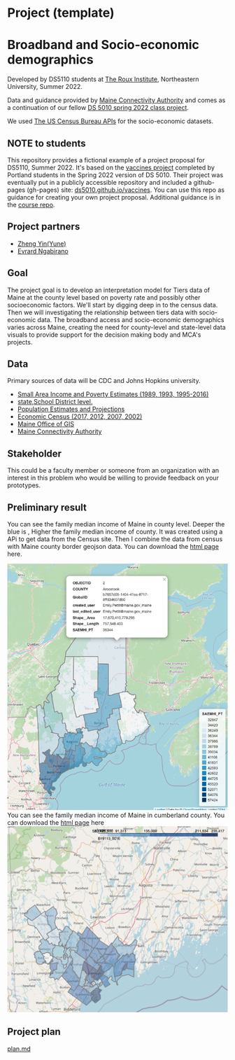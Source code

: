 # Project (template)

# Broadband and Socio-economic demographics

Developed by DS5110 students at [The Roux Institute](https://roux.northeastern.edu/), Northeastern University, Summer 2022.

Data and guidance provided by [Maine Connectivity Authority](https://www.maineconnectivity.org/) and comes as a continuation of our fellow [DS 5010 spring 2022 class project](https://ds5010.github.io/broadband/).

We used [The US Census Bureau APIs](https://www.census.gov/data/developers/data-sets.html) for the socio-economic datasets.

## NOTE to students

This repository provides a fictional example of a project proposal for DS5110, Summer 2022.
It's based on the [vaccines project](http://ds5010/vaccines) completed by Portland students in
the Spring 2022 version of DS 5010.
Their project was eventually put in a publicly accessible repository and included a
github-pages (gh-pages) site: [ds5010.github.io/vaccines](ds5010.github.io/vaccines).
You can use this repo as guidance for creating your own project proposal.
Additional guidance is in the [course repo](https://github.com/ds5110/summer-2022/blob/main/projects/projects.md).

## Project partners

- [Zheng Yin(Yune)](https://github.com/zyune)
- [Evrard Ngabirano](https://github.com/ebibia)

## Goal

The project goal is to develop an interpretation model for Tiers data of Maine at the county level based on poverty rate and possibly other socioeconomic factors.
We'll start by digging deep in to the census data.
Then we will investigating the relationship between
tiers data with socio-economic data.
The broadband access and socio-economic demographics varies across Maine, creating the need for county-level and state-level data visuals to provide support for the decision making body and MCA's projects.

## Data

Primary sources of data will be CDC and Johns Hopkins university.

- [Small Area Income and Poverty Estimates (1989, 1993, 1995-2016)](https://www.census.gov/programs-surveys/saipe/about.html)
- [state,School District level.](https://api.census.gov/data/timeseries/poverty/saipe/schdist/examples.html)
- [Population Estimates and Projections ](https://www.census.gov/data/developers/data-sets/popest-popproj.html)
- [Economic Census (2017, 2012, 2007, 2002)](https://www.census.gov/data/developers/data-sets/economic-census.2017.html)
- [Maine Office of GIS](https://maine.hub.arcgis.com/datasets/ec1a999644cf4e128c84d207f6b8e2bc)
- [Maine Connectivity Authority](https://www.maineconnectivity.org/)

## Stakeholder

This could be a faculty member or someone from an organization with an interest in this problem who
would be willing to provide feedback on your prototypes.

## Preliminary result

You can see the family median income of Maine in county level. Deeper the blue is , Higher the family median income of county.
It was created using a APi to get data from the Census site. Then I combine the data from census with Maine county border geojson data. You can download the [html page](https://github.com/zyune/broadband-final-ds5110/raw/family_median_income_demo/demo/family_median_income/family_median_income.html) here.

![output](img/fig1.png)
You can see the family median income of Maine in cumberland county.
You can download the [html page](https://github.com/ds5110/project-zyune/blob/main/demo/family_median_income_zipcode_level/family_median_income_Cumberland_percentile.html) here
![output](img/cumberland_mfi_percentile.png)

## Project plan

[plan.md](plan.md)
